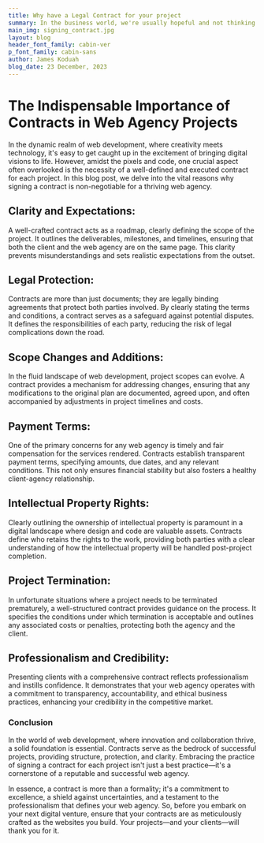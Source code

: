 ```yaml
---
title: Why have a Legal Contract for your project
summary: In the business world, we're usually hopeful and not thinking about bad things happening. But a contract is more than just protection from problems. It's like a helpful tool that not only helps deal with risks but also sets the stage for lots of good stuff.
main_img: signing_contract.jpg
layout: blog
header_font_family: cabin-ver
p_font_family: cabin-sans
author: James Koduah
blog_date: 23 December, 2023
---
```

# The Indispensable Importance of Contracts in Web Agency Projects

In the dynamic realm of web development, where creativity meets technology, it's easy to get caught up in the excitement of bringing digital visions to life. However, amidst the pixels and code, one crucial aspect often overlooked is the necessity of a well-defined and executed contract for each project. In this blog post, we delve into the vital reasons why signing a contract is non-negotiable for a thriving web agency.

## Clarity and Expectations:
A well-crafted contract acts as a roadmap, clearly defining the scope of the project. It outlines the deliverables, milestones, and timelines, ensuring that both the client and the web agency are on the same page. This clarity prevents misunderstandings and sets realistic expectations from the outset.

## Legal Protection:
Contracts are more than just documents; they are legally binding agreements that protect both parties involved. By clearly stating the terms and conditions, a contract serves as a safeguard against potential disputes. It defines the responsibilities of each party, reducing the risk of legal complications down the road.

## Scope Changes and Additions:
In the fluid landscape of web development, project scopes can evolve. A contract provides a mechanism for addressing changes, ensuring that any modifications to the original plan are documented, agreed upon, and often accompanied by adjustments in project timelines and costs.

## Payment Terms:
One of the primary concerns for any web agency is timely and fair compensation for the services rendered. Contracts establish transparent payment terms, specifying amounts, due dates, and any relevant conditions. This not only ensures financial stability but also fosters a healthy client-agency relationship.

## Intellectual Property Rights:
Clearly outlining the ownership of intellectual property is paramount in a digital landscape where design and code are valuable assets. Contracts define who retains the rights to the work, providing both parties with a clear understanding of how the intellectual property will be handled post-project completion.

## Project Termination:
In unfortunate situations where a project needs to be terminated prematurely, a well-structured contract provides guidance on the process. It specifies the conditions under which termination is acceptable and outlines any associated costs or penalties, protecting both the agency and the client.

## Professionalism and Credibility:
Presenting clients with a comprehensive contract reflects professionalism and instills confidence. It demonstrates that your web agency operates with a commitment to transparency, accountability, and ethical business practices, enhancing your credibility in the competitive market.

### Conclusion
In the world of web development, where innovation and collaboration thrive, a solid foundation is essential. Contracts serve as the bedrock of successful projects, providing structure, protection, and clarity. Embracing the practice of signing a contract for each project isn't just a best practice—it's a cornerstone of a reputable and successful web agency.

In essence, a contract is more than a formality; it's a commitment to excellence, a shield against uncertainties, and a testament to the professionalism that defines your web agency. So, before you embark on your next digital venture, ensure that your contracts are as meticulously crafted as the websites you build. Your projects—and your clients—will thank you for it.

